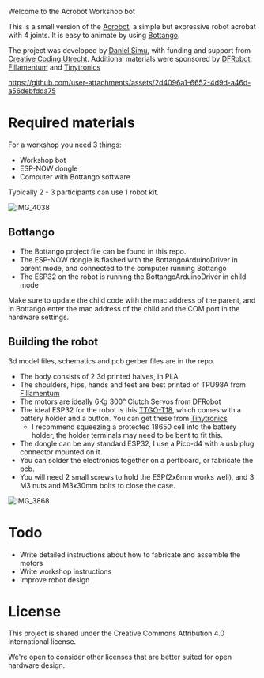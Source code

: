 Welcome to the Acrobot Workshop bot

This is a small version of the [Acrobot](https://Acrobot.nl), a simple but expressive robot acrobat with 4 joints. It is easy to animate by using [Bottango](https://www.bottango.com/).

The project was developed by [Daniel Simu](https://danielsimu.com), with funding and support from [Creative Coding Utrecht](https://creativecodingutrecht.nl/).
Additional materials were sponsored by [DFRobot](https://www.dfrobot.com/),  [Fillamentum](https://fillamentum.com/) and [Tinytronics](https://www.tinytronics.nl/en/)


https://github.com/user-attachments/assets/2d4096a1-6652-4d9d-a46d-a56debfdda75




# Required materials

For a workshop you need 3 things:
- Workshop bot
- ESP-NOW dongle
- Computer with Bottango software
  
Typically 2 - 3 participants can use 1 robot kit.

![IMG_4038](https://github.com/user-attachments/assets/ae3391e6-fa6f-4484-9b10-7a14f886f91a)

## Bottango

- The Bottango project file can be found in this repo.
- The ESP-NOW dongle is flashed with the BottangoArduinoDriver in parent mode, and connected to the computer running Bottango
- The ESP32 on the robot is running the BottangoArduinoDriver in child  mode

Make sure to update the child code with the mac address of the parent, and in Bottango enter the mac address of the child and the COM port in the hardware settings.

## Building the robot

3d model files, schematics and pcb gerber files are in the repo.

- The body consists of 2 3d printed halves, in PLA
- The shoulders, hips, hands and feet are best printed of TPU98A from [Fillamentum](https://fillamentum.com/)
- The motors are ideally 6Kg 300° Clutch Servos from [DFRobot](https://www.dfrobot.com/) 
- The ideal ESP32 for the robot is this [TTGO-T18](https://github.com/LilyGO/TTGO-T-Cell), which comes with a battery holder and a button. You can get these from [Tinytronics](https://www.tinytronics.nl/en/development-boards/microcontroller-boards/with-wi-fi/lilygo-ttgo-t-cell-esp32-with-3-way-button-and-18650-battery-holder)
  - I recommend squeezing a protected 18650 cell into the battery holder, the holder terminals may need to be bent to fit this.
- The dongle can be any standard ESP32, I use a Pico-d4 with a usb plug connector mounted on it.
- You can solder the electronics together on a perfboard, or fabricate the pcb.
- You will need 2 small screws to hold the ESP(2x6mm works well), and 3 M3 nuts and M3x30mm bolts to close the case.

![IMG_3868](https://github.com/user-attachments/assets/abd38016-ecba-4983-9508-b4a0b231a236)

# Todo

- Write detailed instructions about how to fabricate and assemble the motors
- Write workshop instructions
- Improve robot design

# License

This project is shared under the Creative Commons Attribution 4.0 International license. 

We're open to consider other licenses that are better suited for open hardware design.
